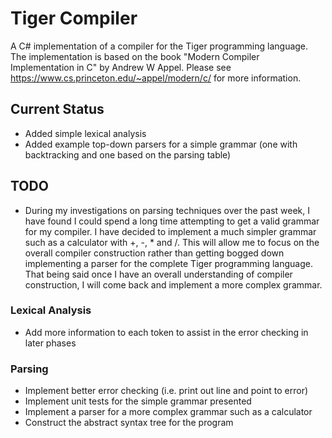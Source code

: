 # Tiger Compiler

A C# implementation of a compiler for the Tiger programming language.
The implementation is based on the book "Modern Compiler Implementation in C" by Andrew W Appel.
Please see https://www.cs.princeton.edu/~appel/modern/c/ for more information.

## Current Status

- Added simple lexical analysis
- Added example top-down parsers for a simple grammar (one with backtracking and one based on the parsing table)

## TODO
- During my investigations on parsing techniques over the past week, I have found I could spend a long time attempting to get a valid grammar
for my compiler. I have decided to implement a much simpler grammar such as a calculator with +, -, * and /. This will allow me to focus on the
overall compiler construction rather than getting bogged down implementing a parser for the complete Tiger programming language. That being said
once I have an overall understanding of compiler construction, I will come back and implement a more complex grammar.

### Lexical Analysis
- Add more information to each token to assist in the error checking in later phases

### Parsing
- Implement better error checking (i.e. print out line and point to error)
- Implement unit tests for the simple grammar presented
- Implement a parser for a more complex grammar such as a calculator
- Construct the abstract syntax tree for the program